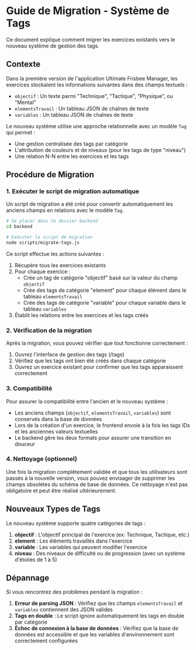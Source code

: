# Guide de Migration - Système de Tags

Ce document explique comment migrer les exercices existants vers le nouveau système de gestion des tags.

## Contexte

Dans la première version de l'application Ultimate Frisbee Manager, les exercices stockaient les informations suivantes dans des champs textuels :
- `objectif` : Un texte parmi "Technique", "Tactique", "Physique", ou "Mental"
- `elementsTravail` : Un tableau JSON de chaînes de texte
- `variables` : Un tableau JSON de chaînes de texte

Le nouveau système utilise une approche relationnelle avec un modèle `Tag` qui permet :
- Une gestion centralisée des tags par catégorie
- L'attribution de couleurs et de niveaux (pour les tags de type "niveau")
- Une relation N-N entre les exercices et les tags

## Procédure de Migration

### 1. Exécuter le script de migration automatique

Un script de migration a été créé pour convertir automatiquement les anciens champs en relations avec le modèle `Tag`.

```bash
# Se placer dans le dossier backend
cd backend

# Exécuter le script de migration
node scripts/migrate-tags.js
```

Ce script effectue les actions suivantes :
1. Récupère tous les exercices existants
2. Pour chaque exercice :
   - Crée un tag de catégorie "objectif" basé sur la valeur du champ `objectif`
   - Crée des tags de catégorie "element" pour chaque élément dans le tableau `elementsTravail`
   - Crée des tags de catégorie "variable" pour chaque variable dans le tableau `variables`
3. Établit les relations entre les exercices et les tags créés

### 2. Vérification de la migration

Après la migration, vous pouvez vérifier que tout fonctionne correctement :

1. Ouvrez l'interface de gestion des tags (/tags)
2. Vérifiez que les tags ont bien été créés dans chaque catégorie
3. Ouvrez un exercice existant pour confirmer que les tags apparaissent correctement

### 3. Compatibilité

Pour assurer la compatibilité entre l'ancien et le nouveau système :

- Les anciens champs (`objectif`, `elementsTravail`, `variables`) sont conservés dans la base de données
- Lors de la création d'un exercice, le frontend envoie à la fois les tags IDs et les anciennes valeurs textuelles
- Le backend gère les deux formats pour assurer une transition en douceur

### 4. Nettoyage (optionnel)

Une fois la migration complètement validée et que tous les utilisateurs sont passés à la nouvelle version, vous pouvez envisager de supprimer les champs obsolètes du schéma de base de données. Ce nettoyage n'est pas obligatoire et peut être réalisé ultérieurement.

## Nouveaux Types de Tags

Le nouveau système supporte quatre catégories de tags :

1. **objectif** : L'objectif principal de l'exercice (ex: Technique, Tactique, etc.)
2. **element** : Les éléments travaillés dans l'exercice
3. **variable** : Les variables qui peuvent modifier l'exercice
4. **niveau** : Des niveaux de difficulté ou de progression (avec un système d'étoiles de 1 à 5)

## Dépannage

Si vous rencontrez des problèmes pendant la migration :

1. **Erreur de parsing JSON** : Vérifiez que les champs `elementsTravail` et `variables` contiennent des JSON valides
2. **Tags en double** : Le script ignore automatiquement les tags en double par catégorie
3. **Échec de connexion à la base de données** : Vérifiez que la base de données est accessible et que les variables d'environnement sont correctement configurées
